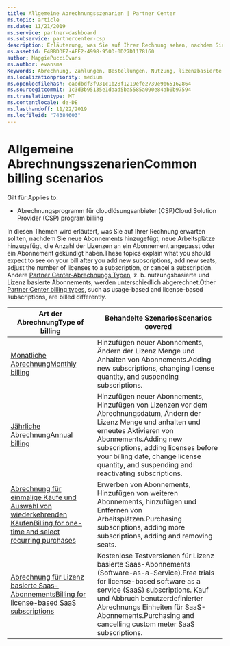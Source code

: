 ```yaml
---
title: Allgemeine Abrechnungsszenarien | Partner Center
ms.topic: article
ms.date: 11/21/2019
ms.service: partner-dashboard
ms.subservice: partnercenter-csp
description: Erläuterung, was Sie auf Ihrer Rechnung sehen, nachdem Sie neue Abonnements hinzugefügt, die Anzahl der Lizenzen in einem Abonnement angepasst oder ein Abonnement gekündigt haben. Die Auswirkungen fallen für nutzungsbasierte und lizenzbasierte Abonnements unterschiedlich aus.
ms.assetid: E4BBD3E7-AFE2-4998-950D-0D27D1178160
author: MaggiePucciEvans
ms.author: evansma
Keywords: Abrechnung, Zahlungen, Bestellungen, Nutzung, lizenzbasierte Abrechnung, Abonnementdatum, Laufzeit, Kündigung, Verlängerung, Kontenabstimmungsdatei, Abstimmungsdatei
ms.localizationpriority: medium
ms.openlocfilehash: eaedbdf3f931c1b28f1219efe2739e9b65162864
ms.sourcegitcommit: 1c3d3b95135e1daad5ba5585a090e84ab0b97594
ms.translationtype: MT
ms.contentlocale: de-DE
ms.lasthandoff: 11/22/2019
ms.locfileid: "74384603"
---
```

# <a name="common-billing-scenarios"></a><span data-ttu-id="70c48-105">Allgemeine Abrechnungsszenarien</span><span class="sxs-lookup"><span data-stu-id="70c48-105">Common billing scenarios</span></span>

<span data-ttu-id="70c48-106">Gilt für:</span><span class="sxs-lookup"><span data-stu-id="70c48-106">Applies to:</span></span>

- <span data-ttu-id="70c48-107">Abrechnungsprogramm für cloudlösungsanbieter (CSP)</span><span class="sxs-lookup"><span data-stu-id="70c48-107">Cloud Solution Provider (CSP) program billing</span></span>

<span data-ttu-id="70c48-108">In diesen Themen wird erläutert, was Sie auf Ihrer Rechnung erwarten sollten, nachdem Sie neue Abonnements hinzugefügt, neue Arbeitsplätze hinzugefügt, die Anzahl der Lizenzen an ein Abonnement angepasst oder ein Abonnement gekündigt haben.</span><span class="sxs-lookup"><span data-stu-id="70c48-108">These topics explain what you should expect to see on your bill after you add new subscriptions, add new seats, adjust the number of licenses to a subscription, or cancel a subscription.</span></span> <span data-ttu-id="70c48-109">Andere [Partner Center-Abrechnungs Typen](billing-different-types.md), z. b. nutzungsbasierte und Lizenz basierte Abonnements, werden unterschiedlich abgerechnet.</span><span class="sxs-lookup"><span data-stu-id="70c48-109">Other [Partner Center billing types](billing-different-types.md), such as usage-based and license-based subscriptions, are billed differently.</span></span>

| <span data-ttu-id="70c48-110">Art der Abrechnung</span><span class="sxs-lookup"><span data-stu-id="70c48-110">Type of billing</span></span> | <span data-ttu-id="70c48-111">Behandelte Szenarios</span><span class="sxs-lookup"><span data-stu-id="70c48-111">Scenarios covered</span></span> |
| --------------- | ----------------- |
| [<span data-ttu-id="70c48-112">Monatliche Abrechnung</span><span class="sxs-lookup"><span data-stu-id="70c48-112">Monthly billing</span></span>](common-billing-scenarios-monthly.md) | <span data-ttu-id="70c48-113">Hinzufügen neuer Abonnements, Ändern der Lizenz Menge und Anhalten von Abonnements.</span><span class="sxs-lookup"><span data-stu-id="70c48-113">Adding new subscriptions, changing license quantity, and suspending subscriptions.</span></span> |
| [<span data-ttu-id="70c48-114">Jährliche Abrechnung</span><span class="sxs-lookup"><span data-stu-id="70c48-114">Annual billing</span></span>](common-billing-scenarios-annual.md) | <span data-ttu-id="70c48-115">Hinzufügen neuer Abonnements, Hinzufügen von Lizenzen vor dem Abrechnungsdatum, Ändern der Lizenz Menge und anhalten und erneutes Aktivieren von Abonnements.</span><span class="sxs-lookup"><span data-stu-id="70c48-115">Adding new subscriptions, adding licenses before your billing date, change license quantity, and suspending and reactivating subscriptions.</span></span> |
| [<span data-ttu-id="70c48-116">Abrechnung für einmalige Käufe und Auswahl von wiederkehrenden Käufen</span><span class="sxs-lookup"><span data-stu-id="70c48-116">Billing for one-time and select recurring purchases</span></span>](common-billing-scenarios-onetime-recurring.md) | <span data-ttu-id="70c48-117">Erwerben von Abonnements, Hinzufügen von weiteren Abonnements, hinzufügen und Entfernen von Arbeitsplätzen.</span><span class="sxs-lookup"><span data-stu-id="70c48-117">Purchasing subscriptions, adding more subscriptions, adding and removing seats.</span></span> |
| [<span data-ttu-id="70c48-118">Abrechnung für Lizenz basierte Saas-Abonnements</span><span class="sxs-lookup"><span data-stu-id="70c48-118">Billing for license-based SaaS subscriptions</span></span>](common-billing-scenarios-saas.md) | <span data-ttu-id="70c48-119">Kostenlose Testversionen für Lizenz basierte Saas-Abonnements (Software-as-a-Service).</span><span class="sxs-lookup"><span data-stu-id="70c48-119">Free trials for license-based software as a service (SaaS) subscriptions.</span></span> <span data-ttu-id="70c48-120">Kauf und Abbruch benutzerdefinierter Abrechnungs Einheiten für SaaS-Abonnements.</span><span class="sxs-lookup"><span data-stu-id="70c48-120">Purchasing and cancelling custom meter SaaS subscriptions.</span></span> |
